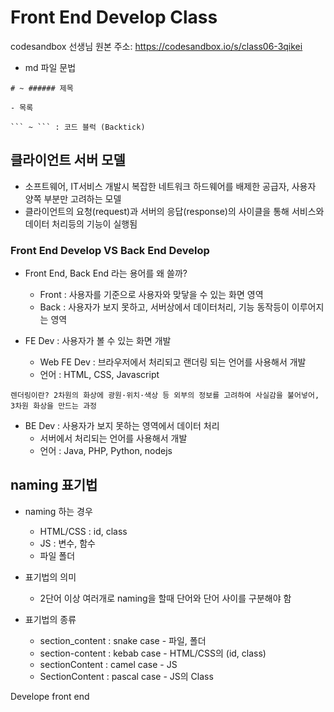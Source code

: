 # Front End Develop Class

codesandbox 선생님 원본 주소: https://codesandbox.io/s/class06-3qikei

- md 파일 문법
```
# ~ ###### 제목

- 목록

``` ~ ``` : 코드 블럭 (Backtick)

```
## 클라이언트 서버 모델

- 소프트웨어, IT서비스 개발시 복잡한 네트워크 하드웨어를 배제한
  공급자, 사용자 양쪽 부분만 고려하는 모델
- 클라이언트의 요청(request)과 서버의 응답(response)의 사이클을 통해
  서비스와 데이터 처리등의 기능이 실행됨

### Front End Develop VS Back End Develop

- Front End, Back End 라는 용어를 왜 쓸까?
  - Front : 사용자를 기준으로 사용자와 맞닿을 수 있는 화면 영역 
  - Back : 사용자가 보지 못하고, 서버상에서 데이터처리, 기능 동작등이 이루어지는 영역

- FE Dev : 사용자가 볼 수 있는 화면 개발
  - Web FE Dev : 브라우저에서 처리되고 랜더링 되는 언어를 사용해서 개발
  - 언어 : HTML, CSS, Javascript
```
렌더링이란? 2차원의 화상에 광원·위치·색상 등 외부의 정보를 고려하여 사실감을 불어넣어, 3차원 화상을 만드는 과정
```
- BE Dev : 사용자가 보지 못하는 영역에서 데이터 처리
  - 서버에서 처리되는 언어를 사용해서 개발
  - 언어 : Java, PHP, Python, nodejs

## naming 표기법

- naming 하는 경우
  - HTML/CSS : id, class
  - JS : 변수, 함수
  - 파일 폴더

- 표기법의 의미
  - 2단어 이상 여러개로 naming을 할때 단어와 단어 사이를 구분해야 함

- 표기법의 종류
  - section_content : snake case - 파일, 폴더
  - section-content : kebab case - HTML/CSS의 (id, class)
  - sectionContent : camel case - JS
  - SectionContent : pascal case - JS의 Class


Develope front end


